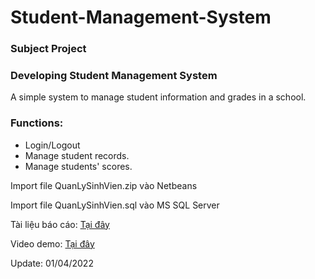 # Student-Management-System
<h3>Subject Project</h3>
<h3>Developing Student Management System</h3>
<p>A simple system to manage student information and grades in a school.</p>
<h3>Functions:</h3>
<ul>
  <li>Login/Logout</li>
  <li>Manage student records.</li>
  <li>Manage students' scores.</li>
 </ul>
<p>Import file QuanLySinhVien.zip vào Netbeans</p>
<p>Import file QuanLySinhVien.sql vào MS SQL Server</p>
<p>Tài liệu báo cáo: <a href="https://docs.google.com/document/d/1ZJr1av1-gF0ysFhu6gfuyelm1UmIN_KB/edit?usp=sharing&ouid=106246984354764780776&rtpof=true&sd=true" target = "_blank">Tại đây</a></p>
<p>Video demo: <a href="https://drive.google.com/file/d/174K9MGuXlluMB-Z6x3WN2RXa-Ae3b185/view?usp=sharing" target = "_blank">Tại đây</a></p>
<p>Update: 01/04/2022</p>

